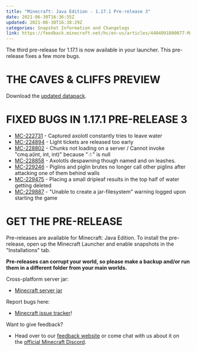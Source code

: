 ```yaml
---
title: "Minecraft: Java Edition - 1.17.1 Pre-release 3"
date: 2021-06-30T16:36:55Z
updated: 2021-06-30T16:38:29Z
categories: Snapshot Information and Changelogs
link: https://feedback.minecraft.net/hc/en-us/articles/4404091800077-Minecraft-Java-Edition-1-17-1-Pre-release-3
---
```


The third pre-release for 1.17.1 is now available in your launcher. This pre-release fixes a few more bugs.

# THE CAVES & CLIFFS PREVIEW

Download the [updated datapack](https://launcher.mojang.com/v1/objects/622bf0fd298e1e164ecd05d866045ed5941283cf/CavesAndCliffsPreview.zip).

# FIXED BUGS IN 1.17.1 PRE-RELEASE 3

-   [MC-222731](https://bugs.mojang.com/browse/MC-222731) - Captured axolotl constantly tries to leave water
-   [MC-224894](https://bugs.mojang.com/browse/MC-224894) - Light tickets are released too early
-   [MC-228802](https://bugs.mojang.com/browse/MC-228802) - Chunks not loading on a server / Cannot invoke "cmq.a(int, int, int)" because "☃" is null
-   [MC-228858](https://bugs.mojang.com/browse/MC-228858) - Axolotls despawning though named and on leashes.
-   [MC-229246](https://bugs.mojang.com/browse/MC-229246) - Piglins and piglin brutes no longer call other piglins after attacking one of them behind walls
-   [MC-229475](https://bugs.mojang.com/browse/MC-229475) - Placing a small dripleaf results in the top half of water getting deleted
-   [MC-229887](https://bugs.mojang.com/browse/MC-229887) - "Unable to create a jar-filesystem" warning logged upon starting the game

# GET THE PRE-RELEASE

Pre-releases are available for Minecraft: Java Edition. To install the pre-release, open up the Minecraft Launcher and enable snapshots in the \"Installations\" tab.

**Pre-releases can corrupt your world, so please make a backup and/or run them in a different folder from your main worlds.**

Cross-platform server jar:

-   [Minecraft server jar](https://launcher.mojang.com/v1/objects/04750b5adff60610a5ba2cd3aa8102f7086c9301/server.jar)

Report bugs here:

-   [Minecraft issue tracker](https://aka.ms/snapshotbugs?ref=blog)!

Want to give feedback?

-   Head over to our [feedback website](https://aka.ms/snapshotfeedback) or come chat with us about it on the [official Minecraft Discord](https://discordapp.com/invite/minecraft).
